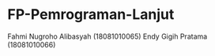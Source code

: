 # FP-Pemrograman-Lanjut

Fahmi Nugroho Alibasyah   (18081010065)
Endy Gigih Pratama        (18081010066)
